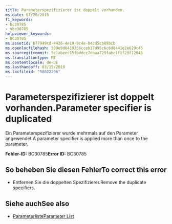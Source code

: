 ```yaml
---
title: Parameterspezifizierer ist doppelt vorhanden.
ms.date: 07/20/2015
f1_keywords:
- bc30785
- vbc30785
helpviewer_keywords:
- BC30785
ms.assetid: b77949cd-4426-4e19-9c4e-84cd5cb89bcb
ms.openlocfilehash: 589e9d6419356cceb37d95c6c6d8441e2e629c45
ms.sourcegitcommit: 5c1abeec15fbddcc7dbaa729fabc1f1f29f12045
ms.translationtype: MT
ms.contentlocale: de-DE
ms.lasthandoff: 03/15/2019
ms.locfileid: "58022296"
---
```

# <a name="parameter-specifier-is-duplicated"></a><span data-ttu-id="9e2ec-102">Parameterspezifizierer ist doppelt vorhanden.</span><span class="sxs-lookup"><span data-stu-id="9e2ec-102">Parameter specifier is duplicated</span></span>
<span data-ttu-id="9e2ec-103">Ein Parameterspezifizierer wurde mehrmals auf den Parameter angewendet.</span><span class="sxs-lookup"><span data-stu-id="9e2ec-103">A parameter specifier is applied more than once to the parameter.</span></span>  
  
 <span data-ttu-id="9e2ec-104">**Fehler-ID:** BC30785</span><span class="sxs-lookup"><span data-stu-id="9e2ec-104">**Error ID:** BC30785</span></span>  
  
## <a name="to-correct-this-error"></a><span data-ttu-id="9e2ec-105">So beheben Sie diesen Fehler</span><span class="sxs-lookup"><span data-stu-id="9e2ec-105">To correct this error</span></span>  
  
-   <span data-ttu-id="9e2ec-106">Entfernen Sie die doppelten Spezifizierer.</span><span class="sxs-lookup"><span data-stu-id="9e2ec-106">Remove the duplicate specifiers.</span></span>  
  
## <a name="see-also"></a><span data-ttu-id="9e2ec-107">Siehe auch</span><span class="sxs-lookup"><span data-stu-id="9e2ec-107">See also</span></span>

- [<span data-ttu-id="9e2ec-108">Parameterliste</span><span class="sxs-lookup"><span data-stu-id="9e2ec-108">Parameter List</span></span>](../../visual-basic/language-reference/statements/parameter-list.md)
